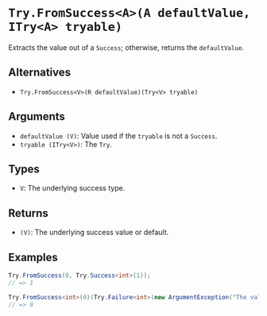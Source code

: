 # `Try.FromSuccess<A>(A defaultValue, ITry<A> tryable)`

Extracts the value out of a `Success`; otherwise, returns the `defaultValue`.

## Alternatives

* `Try.FromSuccess<V>(R defaultValue)(Try<V> tryable)`

## Arguments

* `defaultValue (V)`: Value used if the `tryable` is not a `Success`.
* `tryable (ITry<V>)`: The `Try`.

## Types

* `V`: The underlying success type.

## Returns

* `(V)`: The underlying success value or default.

## Examples

```csharp
Try.FromSuccess(0, Try.Success<int>(1));
// => 1

Try.FromSuccess<int>(0)(Try.Failure<int>(new ArgumentException("The value is not a number")));
// => 0
```
